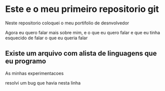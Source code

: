 # Este e o meu primeiro repositorio git

Neste repositorio coloquei o meu portifolio de desnvolvedor

Agora eu quero falar mais sobre mim, e o que eu quero falar e que
eu tinha esquecido de falar o que eu queria falar

## Existe um arquivo com alista de linguagens que eu programo

As minhas experimentacoes

resolvi um bug que havia nesta linha